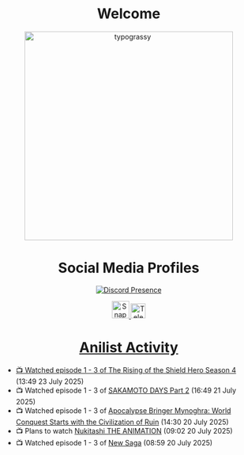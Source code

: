 <div align="center">

# Welcome
<a href="https://github.com/kawarimidoll/typograssy">
    <img alt="typograssy" src="https://typograssy.deno.dev/api?text=%E3%82%88%E3%81%86%E3%81%93%E3%81%9D%E3%81%BF%E3%81%AA%E3%81%95%E3%82%93%20-%20Sheby--&&l0=none&l1=82d9d0&l2=027353&l3=038c4c&l4=01402e&bg=none&frame=none&speed=100&comment=" width="421.99">
</a>

</div>

<div align="center">

# Social Media Profiles

[![Discord Presence](https://lanyard.cnrad.dev/api/612532963938271232)](https://discord.com/users/612532963938271232)


<a href="https://www.snapchat.com/add/a.sheby" title="Snapchat Profile">
    <img src="https://www.freepnglogos.com/uploads/snapchat-logo-png-0.png" width="35" alt="Snapchat Logo" />


<a href="https://t.me/ASheby" title="Telegram Profile">
    <img src="https://www.freepnglogos.com/uploads/telegram-logo-png-0.png" width="30" alt="Telegram Logo" />


</div>

<div align="center">

# Anilist Activity

</div>

<!-- ANILIST_ACTIVITY:start -->

-   📺 Watched episode 1 - 3 of [The Rising of the Shield Hero Season 4](https://anilist.co/anime/173780) (13:49 23 July 2025)
-   📺 Watched episode 1 - 3 of [SAKAMOTO DAYS Part 2](https://anilist.co/anime/184237) (16:49 21 July 2025)
-   📺 Watched episode 1 - 3 of [Apocalypse Bringer Mynoghra: World Conquest Starts with the Civilization of Ruin](https://anilist.co/anime/178433) (14:30 20 July 2025)
-   📺 Plans to watch [Nukitashi THE ANIMATION](https://anilist.co/anime/174188) (09:02 20 July 2025)
-   📺 Watched episode 1 - 3 of [New Saga](https://anilist.co/anime/155838) (08:59 20 July 2025)

<!-- ANILIST_ACTIVITY:end -->
